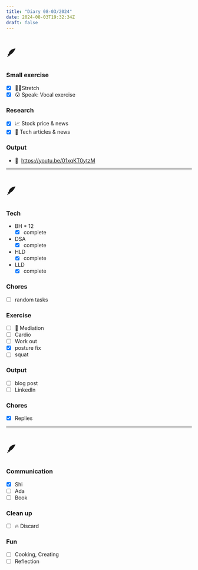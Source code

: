 ```yaml
---
title: "Diary 08-03/2024"  
date: 2024-08-03T19:32:34Z
draft: false
---
```



# 🪶

### Small exercise

- [x]  🧎‍♀️Stretch
- [x]  😮 Speak: Vocal exercise

### Research

- [x]  📈 Stock price & news
- [x]  👾 Tech articles & news

### Output

- 🎥  https://youtu.be/01xqKT0ytzM

---

# 🪶

### Tech

- BH * 12
    - [x]  complete
- DSA
    - [x]  complete
- HLD
    - [x]  complete
- LLD
    - [x]  complete

### Chores

- [ ]  random tasks

### Exercise

- [ ]  🧘 Mediation
- [ ]  Cardio
- [ ]  Work out
- [x]  posture fix
- [ ]  squat

### Output

- [ ]  blog post
- [ ]  LinkedIn

### Chores

- [x]  Replies

---

# 🪶

### Communication

- [x]  Shi
- [ ]  Ada
- [ ]  Book

### Clean up

- [ ]  🔥 Discard

### Fun

- [ ]  Cooking, Creating
- [ ]  Reflection